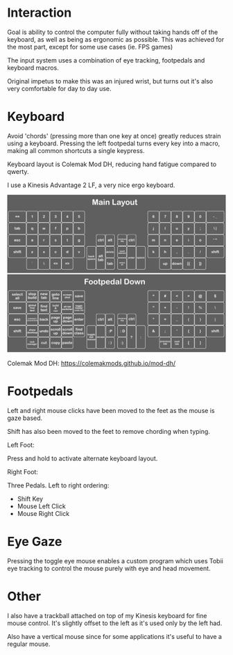 # Interaction

Goal is ability to control the computer fully without taking hands off of the keyboard, as well as being as ergonomic as possible. This was achieved for the most part, except for some use cases (ie. FPS games)

The input system uses a combination of eye tracking, footpedals and keyboard macros.

Original impetus to make this was an injured wrist, but turns out it's also very comfortable for day to day use.

# Keyboard

Avoid 'chords' (pressing more than one key at once) greatly reduces strain using a keyboard. Pressing the left footpedal turns every key into a macro, making all common shortcuts a single keypress.

Keyboard layout is Colemak Mod DH, reducing hand fatigue compared to qwerty.

I use a Kinesis Advantage 2 LF, a very nice ergo keyboard.

![kinesis layout](images/kinesis%20layout.png?raw=true)
![kinesis layout alternate](images/kinesis%20layout%20alternate.png?raw=true)

Colemak Mod DH:
https://colemakmods.github.io/mod-dh/

# Footpedals

Left and right mouse clicks have been moved to the feet as the mouse is gaze based.

Shift has also been moved to the feet to remove chording when typing.

Left Foot:

Press and hold to activate alternate keyboard layout.

Right Foot:

Three Pedals. Left to right ordering:
- Shift Key
- Mouse Left Click
- Mouse Right Click

# Eye Gaze

Pressing the toggle eye mouse enables a custom program which uses Tobii eye tracking to control the mouse purely with eye and head movement.

# Other

I also have a trackball attached on top of my Kinesis keyboard for fine mouse control. It's slightly offset to the left as it's used only by the left had.

Also have a vertical mouse since for some applications it's useful to have a regular mouse.
